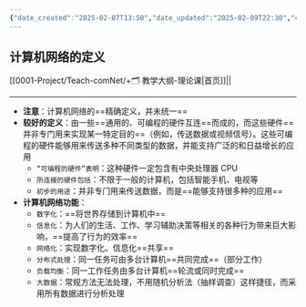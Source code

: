 ```yaml
---
{"date_created":"2025-02-07T13:50","date_updated":"2025-02-09T22:30","cssclasses":["card-view"],"dg-publish":true,"permalink":"/0001-Project/Teach-comNet/计算机网络的定义/","dgPassFrontmatter":true}
---
```


## 计算机网络的定义
[[0001-Project/Teach-comNet/+🗂️ 教学大纲-理论课\|首页]]||

---
- **注意**：计算机网络的==精确定义，并未统一==
- **较好的定义**：由一些==通用的、可编程的硬件互连==而成的，而这些硬件==并非专门用来实现某一特定目的==（例如，传送数据或视频信号）。这些可编程的硬件能够用来传送多种不同类型的数据，并能支持广泛的和日益增长的应用
	- `“可编程的硬件”表明`：这种硬件一定包含有中央处理器 CPU
	- `所连接的硬件包括`：不限于一般的计算机，包括智能手机、电视等
	- `初步的用途`：并⾮专⻔⽤来传送数据，⽽是==能够⽀持很多种的应⽤==
- **计算机⽹络功能**：
	- `数字化`：==将世界存储到计算机中==
	- `信息化`：为⼈们的⽣活、⼯作、学习辅助决策等相关的各种⾏为带来巨⼤影响，==提⾼了⾏为的效率==
	- `⽹络化`：实现数字化、信息化==共享==
	- `分布式处理`：同⼀任务可由多台计算机==共同完成==（部分⼯作）
	- `负载均衡`：同⼀⼯作任务由多台计算机==轮流或同时完成==
	- `⼤数据`：常规⽅法⽆法处理，不⽤随机分析法（抽样调查）这样捷径，⽽采⽤所有数据进⾏分析处理
